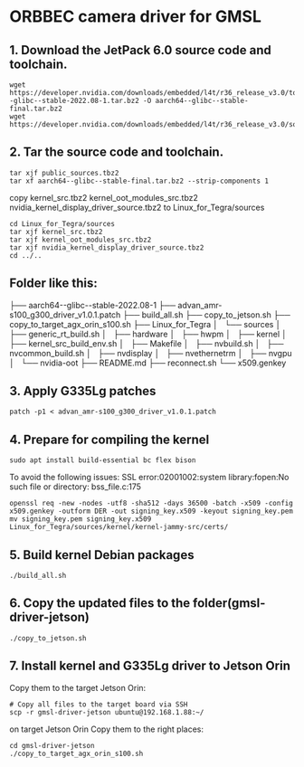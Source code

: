 # ORBBEC camera driver for GMSL


## 1. Download the JetPack 6.0 source code and toolchain.

```
wget https://developer.nvidia.com/downloads/embedded/l4t/r36_release_v3.0/toolchain/aarch64--glibc--stable-2022.08-1.tar.bz2 -O aarch64--glibc--stable-final.tar.bz2
wget https://developer.nvidia.com/downloads/embedded/l4t/r36_release_v3.0/sources/public_sources.tbz2
```
## 2. Tar the source code and toolchain.
```
tar xjf public_sources.tbz2
tar xf aarch64--glibc--stable-final.tar.bz2 --strip-components 1
```

copy kernel_src.tbz2 kernel_oot_modules_src.tbz2 nvidia_kernel_display_driver_source.tbz2 to Linux_for_Tegra/sources
```
cd Linux_for_Tegra/sources
tar xjf kernel_src.tbz2
tar xjf kernel_oot_modules_src.tbz2
tar xjf nvidia_kernel_display_driver_source.tbz2
cd ../..
```

## Folder like this:

├── aarch64--glibc--stable-2022.08-1
├── advan_amr-s100_g300_driver_v1.0.1.patch
├── build_all.sh
├── copy_to_jetson.sh
├── copy_to_target_agx_orin_s100.sh
├── Linux_for_Tegra
│   └── sources
│       ├── generic_rt_build.sh
│       ├── hardware
│       ├── hwpm
│       ├── kernel
│       ├── kernel_src_build_env.sh
│       ├── Makefile
│       ├── nvbuild.sh
│       ├── nvcommon_build.sh
│       ├── nvdisplay
│       ├── nvethernetrm
│       ├── nvgpu
│       └── nvidia-oot
├── README.md
├── reconnect.sh
└── x509.genkey

## 3. Apply G335Lg patches

```
patch -p1 < advan_amr-s100_g300_driver_v1.0.1.patch
```

## 4. Prepare for compiling the kernel
```
sudo apt install build-essential bc flex bison
```

To avoid the following issues:
   SSL error:02001002:system library:fopen:No such file or directory: bss_file.c:175
```
openssl req -new -nodes -utf8 -sha512 -days 36500 -batch -x509 -config x509.genkey -outform DER -out signing_key.x509 -keyout signing_key.pem
mv signing_key.pem signing_key.x509 Linux_for_Tegra/sources/kernel/kernel-jammy-src/certs/
```

## 5. Build kernel Debian packages
```
./build_all.sh
```

## 6. Copy the updated files to the folder(gmsl-driver-jetson)
```
./copy_to_jetson.sh
```

## 7. Install kernel and G335Lg driver to Jetson Orin

Copy them to the target Jetson Orin:

```
# Copy all files to the target board via SSH
scp -r gmsl-driver-jetson ubuntu@192.168.1.88:~/
```

on target Jetson Orin Copy them to the right places:

```
cd gmsl-driver-jetson
./copy_to_target_agx_orin_s100.sh
```
